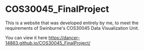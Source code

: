 # COS30045_FinalProject
This is a website that was developed entirely by me, to meet the requirements of Swinburne's COS30045 Data Visualization Unit.

You can view it here https://dancer-14863.github.io/COS30045_FinalProject/

